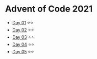 # Advent of Code 2021

 - [Day 01](day01/README.md) ⭐️⭐️
 - [Day 02](day02/README.md) ⭐️⭐️
 - [Day 03](day03/README.md) ⭐️⭐️
 - [Day 04](day04/README.md) ⭐️⭐️ 
 - [Day 05](day05/README.md) ⭐️⭐️  